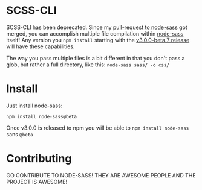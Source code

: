 # SCSS-CLI

SCSS-CLI has been deprecated. Since my [pull-request to node-sass](https://github.com/sass/node-sass/pull/838) got merged, you can accomplish multiple file compilation within [node-sass](https://github.com/sass/node-sass) itself! Any version you `npm install` starting with the [v3.0.0-beta.7 release](https://github.com/sass/node-sass/releases/tag/v3.0.0-beta.7) will have these capabilities.

The way you pass multiple files is a bit different in that you don't pass a glob, but rather a full directory, like this: `node-sass sass/ -o css/`

# Install

Just install node-sass:

```
npm install node-sass@beta
```

Once v3.0.0 is released to npm you will be able to `npm install node-sass` sans `@beta`

# Contributing

GO CONTRIBUTE TO NODE-SASS! THEY ARE AWESOME PEOPLE AND THE PROJECT IS AWESOME!







